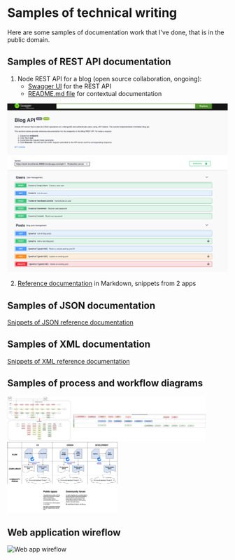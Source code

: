 
# Samples of technical writing

Here are some samples of documentation work that I've done, that is in the public domain.

## Samples of REST API documentation
1. Node REST API for a blog (open source collaboration, ongoing):
   - [Swagger UI](https://stark-brushlands-58685.herokuapp.com/api/v1/?fbclid=IwAR0o2XF4g0WLvmdc_3mahMy4f9IjZb1l2cYIROoz_SGRwJdogrI1Z2_Ld3A) for the REST API
   - [README.md file](https://github.com/madalina/node-rest-api) for contextual documentation  

!["BlogAPI"](/images/blog_api.png)

2. [Reference documentation](REST-documentation.md) in Markdown, snippets from 2 apps


## Samples of JSON documentation
[Snippets of JSON reference documentation](JSON-documentation.md)

## Samples of XML documentation
[Snippets of XML reference documentation](XML-documentation.md)

## Samples of process and workflow diagrams

<img src ="/images/department_workflows.png" alt = "Department workflows" title = "Department workflows" width = "90%" />

<img src ="/images/community_feedback.png" alt = "Community feedback" title = "Community feedback" width = "50%" />

## Web application wireflow
<img src ="/images/wireflow.png" alt = "Web app wireflow" title = "Web app wireflow" width = "50%" />
